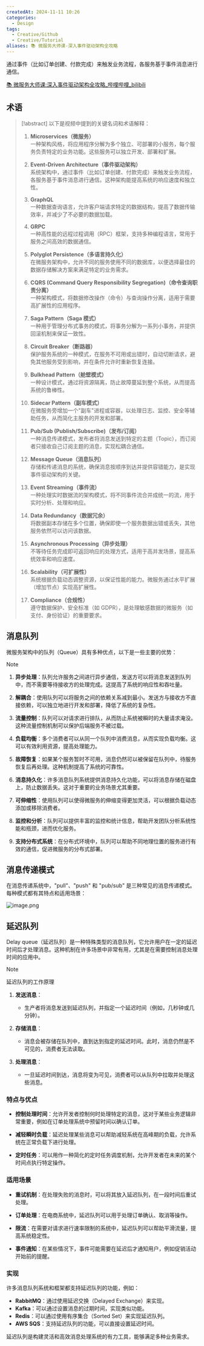 ```yaml
---
createdAt: 2024-11-11 10:26
categories:
  - Design
tags:
  - Creative/Github
  - Creative/Tutorial
aliases: 📚 微服务大师课-深入事件驱动架构全攻略
---
```


通过事件（比如订单创建、付款完成）来触发业务流程，各服务基于事件消息进行通信。

<!--more-->

[📚 微服务大师课:深入事件驱动架构全攻略_哔哩哔哩_bilibili](https://www.bilibili.com/video/BV1nEmkYmEVc/)

## 术语

> [!abstract]
> 以下是视频中提到的关键名词和术语解释：
>
> 1. **Microservices（微服务）**\
>    一种架构风格，将应用程序分解为多个独立、可部署的小服务，每个服务负责特定的业务功能。这些服务可以独立开发、部署和扩展。
>
> 2. **Event-Driven Architecture（事件驱动架构）**\
>    系统架构中，通过事件（比如订单创建、付款完成）来触发业务流程，各服务基于事件消息进行通信。这种架构能提高系统的响应速度和独立性。
>
> 4. **GraphQL**\
>    一种数据查询语言，允许客户端请求特定的数据结构，提高了数据传输效率，并减少了不必要的数据加载。
>
> 5. **GRPC**\
>    一种高性能的远程过程调用（RPC）框架，支持多种编程语言，常用于服务之间高效的数据通信。
>
> 7. **Polyglot Persistence（多语言持久化）**\
>    在微服务架构中，允许不同的服务使用不同的数据库，以便选择最佳的数据存储解决方案来满足特定的业务需求。
>
> 8. **CQRS (Command Query Responsibility Segregation)（命令查询职责分离）**\
>    一种架构模式，将数据修改操作（命令）与查询操作分离，适用于需要高扩展性的应用程序。
>
> 9. **Saga Pattern（Saga 模式）**\
>    一种用于管理分布式事务的模式，将事务分解为一系列小事务，并提供回滚机制来保证一致性。
>
> 10. **Circuit Breaker（断路器）**\
>     保护服务系统的一种模式，在服务不可用或出错时，自动切断请求，避免其他服务受到影响，并在条件允许时重新恢复连接。
>
> 11. **Bulkhead Pattern（舱壁模式）**\
>     一种设计模式，通过将资源隔离，防止故障蔓延到整个系统，从而提高系统的鲁棒性。
>
> 12. **Sidecar Pattern（副车模式）**\
>     在微服务旁增加一个"副车"进程或容器，以处理日志、监控、安全等辅助任务，从而简化主服务的开发和部署。
>
>
> 14. **Pub/Sub (Publish/Subscribe)（发布/订阅）**\
>     一种消息传递模式，发布者将消息发送到特定的主题（Topic），而订阅者只接收自己订阅主题的消息，实现松耦合通信。
>
> 15. **Message Queue（消息队列）**\
>     存储和传递消息的系统，确保消息按顺序到达并提供容错能力，是实现事件驱动架构的关键。
>
> 16. **Event Streaming（事件流）**\
>     一种处理实时数据流的架构模式，将不同事件流合并成统一的流，用于实时分析、处理和响应。
>
> 17. **Data Redundancy（数据冗余）**\
>     将数据副本存储在多个位置，确保即使一个服务数据出错或丢失，其他服务依然可以访问该数据。
>
> 18. **Asynchronous Processing（异步处理）**\
>     不等待任务完成即可返回响应的处理方式，适用于高并发场景，提高系统效率和响应速度。
>
> 19. **Scalability（可扩展性）**\
>     系统根据负载动态调整资源，以保证性能的能力。微服务通过水平扩展（增加节点）实现高扩展性。
>
> 20. **Compliance（合规性）**\
>     遵守数据保护、安全标准（如 GDPR），是处理敏感数据的微服务（如支付、身份验证）的重要要求。
>

## 消息队列

微服务架构中的队列（Queue）具有多种优点，以下是一些主要的优势：


> [!NOTE]
> 1. **异步处理**：队列允许服务之间进行异步通信，发送方可以将消息发送到队列中，而不需要等待接收方的处理完成。这提高了系统的响应性和吞吐量。
> 
> 2. **解耦合**：使用队列可以将服务之间的依赖关系减到最小。发送方与接收方不直接依赖，可以独立地进行开发和部署，降低了系统的复杂性。
> 
> 3. **流量控制**：队列可以对请求进行排队，从而防止系统被瞬时的大量请求淹没。这种流量控制机制可以保护后端服务不被过载。
> 
> 4. **负载均衡**：多个消费者可以从同一个队列中消费消息，从而实现负载均衡。这可以有效利用资源，提高处理能力。
> 
> 5. **故障恢复**：如果某个服务暂时不可用，消息仍然可以被保留在队列中，待服务恢复后再处理。这种机制提高了系统的可靠性。
> 
> 6. **消息持久化**：许多消息队列系统提供消息持久化功能，可以将消息存储在磁盘上，防止数据丢失。这对于重要的业务场景尤其重要。
> 
> 7. **可伸缩性**：使用队列可以使得微服务的伸缩变得更加灵活，可以根据负载动态添加或移除消费者。
> 
> 8. **监控和分析**：队列可以提供丰富的监控和统计信息，帮助开发团队分析系统性能和瓶颈，进而优化服务。
> 
> 9. **支持分布式系统**：在分布式环境中，队列可以帮助不同地理位置的服务进行有效的通信，促进微服务的分布式部署。


## 消息传递模式

在消息传递系统中，"pull"、"push" 和 "pub/sub" 是三种常见的消息传递模式。每种模式都有其特点和适用场景：


![image.png](https://cdn.jsdelivr.net/gh/duanbiao2000/BlogGallery@main/picture/202411111623265.png)

## 延迟队列

Delay queue（延迟队列）是一种特殊类型的消息队列，它允许用户在一定的延迟时间后才处理消息。这种机制在许多场景中非常有用，尤其是在需要控制消息处理时间的应用中。

> [!NOTE]
>延迟队列的工作原理
> 
> 1. **发送消息**：
>    - 生产者将消息发送到延迟队列，并指定一个延迟时间（例如，几秒钟或几分钟）。
> 
> 2. **存储消息**：
>    - 消息会被存储在队列中，直到达到指定的延迟时间。此时，消息仍然是不可见的，消费者无法读取。
> 
> 3. **处理消息**：
>    - 一旦延迟时间到达，消息将变为可见，消费者可以从队列中拉取并处理这些消息。
> 
> ### 特点与优点
> 
> - **控制处理时间**：允许开发者控制何时处理特定的消息，这对于某些业务逻辑非常重要，例如在订单处理系统中预留时间以确认订单。
>   
> - **减轻瞬时负载**：延迟处理某些消息可以帮助减轻系统在高峰期的负载，允许系统在正常负载下进行处理。
> 
> - **定时任务**：可以用作一种简化的定时任务调度机制，允许开发者在未来的某个时间点执行特定操作。
> 
> ### 适用场景
> 
> - **重试机制**：在处理失败的消息时，可以将其放入延迟队列，在一段时间后重试处理。
> 
> - **订单处理**：在电商系统中，延迟队列可以用于处理订单确认、取消等操作。
> 
> - **限流**：在需要对请求进行速率限制的系统中，延迟队列可以帮助平滑流量，提高系统稳定性。
> 
> - **事件通知**：在某些情况下，事件可能需要在延迟后才通知用户，例如促销活动开始前的提醒。
> 
> ### 实现
> 
> 许多消息队列系统和框架都支持延迟队列的功能，例如：
> 
> - **RabbitMQ**：通过使用延迟交换（Delayed Exchange）来实现。
> - **Kafka**：可以通过设置消息的过期时间，实现类似功能。
> - **Redis**：可以通过使用有序集合（Sorted Set）来实现延迟队列。
> - **AWS SQS**：支持延迟队列的功能，可以直接设置延迟时间。
> 
> 延迟队列是构建灵活和高效消息处理系统的有力工具，能够满足多种业务需求。
